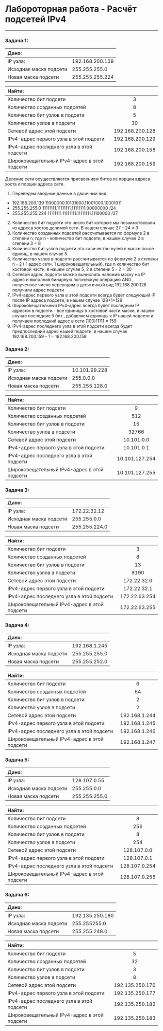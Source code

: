
# Лабороторная работа - Расчёт подсетей IPv4
_ _ _

### __Задача 1:__


| Дано: | |
|:-------------------------------------|:-------------------------------------|
| IP узла:           | 192.168.200.139 |
| Исходная маска подсети |  255.255.255.0 | 
| Новая маска подсети       | 255.255.255.224   | 



| Найти: | |
|:-------------------------------------|:-------------------------------------:|
| Количество бит подсети                            | 3|
| Количество созданных подсетей |  8| 
| Количество бит узлов в подсети       | 5   |
| Количество узлов в подсети  | 30   |
| Сетевой адрес этой подсети  | 192.168.200.128   |
| IPv4-адрес первого узла в этой подсети  | 192.168.200.129   |
| IPv4-адрес последнего узла в этой подсети  | 192.168.200.158   |
| Широковещательный IPv4-адрес в этой подсети  | 192.168.200.159   |

Деление сети осуществляется присвоением битов из порции адреса хоста к порции адреса сети.

1. Переведем вводные данные в двоичный вид:
- 192.168.200.139    11000000.10101000.11001000.10001011
- 255.255.255.0      11111111.11111111.11111111.00000000 /24
- 255.255.255.224    11111111.11111111.11111111.11100000 /27
2. Количество бит подсети это число бит которые мы позаимствовали из адреса хостов делимой сети. В нашем случае 27 - 24 = 3 
3. Количество созданных подсетей рассчитывается по формуле 2 в степени n, где n - количество бит подсети, в нашем случае 2 в степени 3 = 8
4. Количество бит узлов подсети это количество нулей в маске после единиц, в нашем случае 5
5. Количество узлов в подсети рассчитывается по формуле 2 в степени n - 2 ( 1 адрес сети, 1 широковещательный), где n количество бит хостовой части, в нашем случае 5, 2 в степени 5 - 2 = 30
6. Сетевой адрес подсети можно вычислить наложив маску на IP адрес и выполнив бинарную логическую операцию AND , полученное число переводим в десятичный вид 192.168.200.128 - получили адрес подсети
7. IPv4-адрес первого узла в этой подсети всегда будет следующий IP после IP адреса подсети, в нашем случае 128+1=129
8. Широковещательный IPv4-адрес всегда будет последним IP адресом в подсети - все единицы в хостовой части маски, в нашем случае последние 5 бит , добавляем единицы к IP нашей подсети и получаем последний адрес в сети (100)11111 = 159
9. IPv4-адрес последнего узла в этой подсети всегда будет предпоследний адрес нашей подсети, в нашем случае 192.168.200.159 - 1 = 192.168.200.158

### __Задача 2:__


| Дано: | |
|:-------------------------------------|:-------------------------------------|
| IP узла:           | 10.101.99.228 |
| Исходная маска подсети |  255.0.0.0 | 
| Новая маска подсети       | 255.255.128.0   | 



| Найти: | |
|:-------------------------------------|:-------------------------------------:|
| Количество бит подсети                            | 9|
| Количество созданных подсетей |  512| 
| Количество бит узлов в подсети       | 15   |
| Количество узлов в подсети  | 32766   |
| Сетевой адрес этой подсети  | 10.101.0.0   |
| IPv4-адрес первого узла в этой подсети  | 10.101.0.1   |
| IPv4-адрес последнего узла в этой подсети  | 10.101.127.254   |
| Широковещательный IPv4-адрес в этой подсети  | 10.101.127.255   |

### __Задача 3:__


| Дано: | |
|:-------------------------------------|:-------------------------------------|
| IP узла:           | 172.22.32.12 |
| Исходная маска подсети |  255.255.0.0 | 
| Новая маска подсети       | 255.255.224.0   | 



| Найти: | |
|:-------------------------------------|:-------------------------------------:|
| Количество бит подсети                            | 3|
| Количество созданных подсетей |  8| 
| Количество бит узлов в подсети       | 13   |
| Количество узлов в подсети  | 8190   |
| Сетевой адрес этой подсети  | 172.22.32.0   |
| IPv4-адрес первого узла в этой подсети  | 172.22.32.1   |
| IPv4-адрес последнего узла в этой подсети  | 172.22.63.254   |
| Широковещательный IPv4-адрес в этой подсети  | 172.22.63.255   |

### __Задача 4:__


| Дано: | |
|:-------------------------------------|:-------------------------------------|
| IP узла:           | 192.168.1.245 |
| Исходная маска подсети |  255.255.255.0 | 
| Новая маска подсети       | 255.255.252.0   | 



| Найти: | |
|:-------------------------------------|:-------------------------------------:|
| Количество бит подсети                            | 6|
| Количество созданных подсетей |  64| 
| Количество бит узлов в подсети       | 2   |
| Количество узлов в подсети  | 2   |
| Сетевой адрес этой подсети  | 192.168.1.244   |
| IPv4-адрес первого узла в этой подсети  | 192.168.1.245   |
| IPv4-адрес последнего узла в этой подсети  | 192.168.1.246   |
| Широковещательный IPv4-адрес в этой подсети  | 192.168.1.247   |

### __Задача 5:__


| Дано: | |
|:-------------------------------------|:-------------------------------------|
| IP узла:           | 128.107.0.55 |
| Исходная маска подсети |  255.255.0.0 | 
| Новая маска подсети       | 255.255.255.0   | 



| Найти: | |
|:-------------------------------------|:-------------------------------------:|
| Количество бит подсети                            | 8|
| Количество созданных подсетей |  256| 
| Количество бит узлов в подсети       | 8   |
| Количество узлов в подсети  | 254   |
| Сетевой адрес этой подсети  | 128.107.0.0   |
| IPv4-адрес первого узла в этой подсети  | 128.107.0.1   |
| IPv4-адрес последнего узла в этой подсети  | 128.107.0.254   |
| Широковещательный IPv4-адрес в этой подсети  | 128.107.0.255   |

### __Задача 6:__


| Дано: | |
|:-------------------------------------|:-------------------------------------|
| IP узла:           | 192.135.250.180 |
| Исходная маска подсети |  255.255255.0 | 
| Новая маска подсети       | 255.255.248.0   | 



| Найти: | |
|:-------------------------------------|:-------------------------------------:|
| Количество бит подсети                            | 5|
| Количество созданных подсетей |  32| 
| Количество бит узлов в подсети       | 3   |
| Количество узлов в подсети  | 8   |
| Сетевой адрес этой подсети  | 192.135.250.176   |
| IPv4-адрес первого узла в этой подсети  | 192.135.250.177   |
| IPv4-адрес последнего узла в этой подсети  | 192.135.250.182   |
| Широковещательный IPv4-адрес в этой подсети  | 192.135.250.183   |